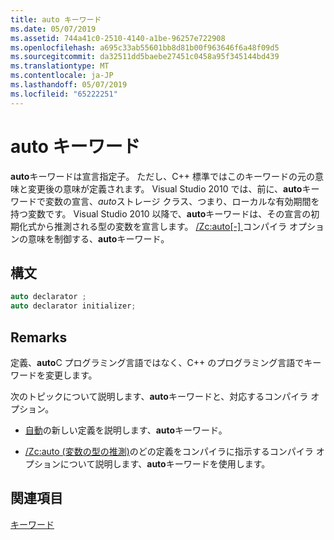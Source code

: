 ```yaml
---
title: auto キーワード
ms.date: 05/07/2019
ms.assetid: 744a41c0-2510-4140-a1be-96257e722908
ms.openlocfilehash: a695c33ab55601bb8d81b00f963646f6a48f09d5
ms.sourcegitcommit: da32511dd5baebe27451c0458a95f345144bd439
ms.translationtype: MT
ms.contentlocale: ja-JP
ms.lasthandoff: 05/07/2019
ms.locfileid: "65222251"
---
```

# <a name="auto-keyword"></a>auto キーワード

**auto**キーワードは宣言指定子。 ただし、C++ 標準ではこのキーワードの元の意味と変更後の意味が定義されます。 Visual Studio 2010 では、前に、**auto**キーワードで変数の宣言、*auto*ストレージ クラス、つまり、ローカルな有効期間を持つ変数です。 Visual Studio 2010 以降で、**auto**キーワードは、その宣言の初期化式から推測される型の変数を宣言します。 [/Zc:auto&#91;-&#93; ](../build/reference/zc-auto-deduce-variable-type.md)コンパイラ オプションの意味を制御する、**auto**キーワード。

## <a name="syntax"></a>構文

```cpp
auto declarator ;
auto declarator initializer;
```

## <a name="remarks"></a>Remarks

定義、**auto**C プログラミング言語ではなく、C++ のプログラミング言語でキーワードを変更します。

次のトピックについて説明します、**auto**キーワードと、対応するコンパイラ オプション。

- [自動](../cpp/auto-cpp.md)の新しい定義を説明します、**auto**キーワード。

- [/Zc:auto (変数の型の推測)](../build/reference/zc-auto-deduce-variable-type.md)のどの定義をコンパイラに指示するコンパイラ オプションについて説明します、**auto**キーワードを使用します。

## <a name="see-also"></a>関連項目

[キーワード](../cpp/keywords-cpp.md)